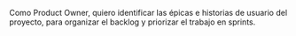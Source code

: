 Como Product Owner, quiero identificar las épicas e historias de usuario del proyecto, para organizar el backlog y priorizar el trabajo en sprints.

